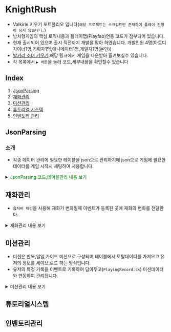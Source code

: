 # KnightRush
- Valkirie 키우기 포트폴리오 입니다(`해당 프로젝트는 스크립트만 존재하여 플레이 진행이 되지 않습니다.`)
- 방치형게임의 핵심 로직내용과 플레이팹(Playfab)연동 코드가 첨부되어 있습니다.
- 현재 출시되어 있으며 출시 직전까지 개발을 맡아 하였습니다. 개발인원 4명(아트디자이너1명,기획자1명,애니메이터1명,개발자1명(본인))
- [발키리 소녀 키우기](https://play.google.com/store/apps/details?id=com.HighSpirit.KnightRush):해당 링크에서 게임을 다운받아 즐겨보실수 있습니다.
- 각 목록에서 `▶ 버튼`을 눌러 코드,세부내용을 확인할수 있습니다

## Index

1. [JsonParsing](#jsonparsing)
2. [재화관리](#재화관리)
3. [미션관리](#미션관리)
4. [튜토리얼 시스템](#튜토리얼시스템)
5. [인벤토리 관리](#인벤토리관리)


## JsonParsing

### 소개 
- 각종 데이터 관리에 필요한 테이블을 json으로 관리하기에 json으로 게임에 필요한 데이터를 게임 시작시 세팅하여 사용합니다.
<details>
<summary>
    <span style="color:#008000"> JsonParsing 코드,테이블관리 내용 보기 </span>
</summary>
    <div markdown="1">
     
- json에 사용되는 엑셀 예시(미션)

| idx | name | mission_type | mission_value | reward_type | reward_count |
| --- | ---- | ------------ | ------------- | ----------- | ------------ |
|50001|	m_daily_name_001 |	MISSION_CLEAR|	6|	DIAMOND|	100|
|50002|	m_daily_name_002	|MONSTER_KILL|	30|	DIAMOND	|20|
|50003|	m_daily_name_003	|GACHA_COUNT	|5	|DIAMOND	|20|
|50004|	m_daily_name_004	|MONSTER_KILL	|2|	DIAMOND	|20|

- JsonParsing 코드

```code
  public class DailyMissionDesc
    {
        public int idx;
        public string name;
        public MissionType mission_type;

        public int mission_value;
        public RewardType reward_type;
        public int reward_count;
    }
...
  T ReadData<T>(string fileName)
    {
        var path = new System.Text.StringBuilder();
        path.Append(Table_PATH);
        path.Append(fileName);

        TextAsset jsonString = Resources.Load<TextAsset>(path.ToString());

        if (jsonString != null)
        {
            return Newtonsoft.Json.JsonConvert.DeserializeObject<T>(jsonString.text);
        }
        return default;
    }
```
<img src="https://github.com/ijh00116/KnightRush/blob/main/Mdresources/jsonParsing_0.PNG" width="1000">
<img src="https://github.com/ijh00116/KnightRush/blob/main/Mdresources/jsonParsing_1.PNG" width="1000">

</div>
</details>

## 재화관리
- `옵저버 패턴`을 사용해 재화가 변화될때 이벤트가 등록된 곳에 재화의 변화를 전달한다.
<details>
<summary>
    재화관리 내용 보기
</summary>
<div markdown="1">

```code
   public class GlobalCurrency 
    {
        CurrencyChange currencyMsg;
        public Dictionary<CurrencyType, Currency> currencylist = new Dictionary<CurrencyType, Currency>();

        public void Init()
        {
            currencyMsg = new CurrencyChange();
        }
        public Currency GetCurrency(CurrencyType _CurrenyType)
        {
            Currency _currency = null;
            if (currencylist.ContainsKey(_CurrenyType))
            {
                _currency=currencylist[_CurrenyType];
            }
            else
            {
                _currency = new Currency() { currencyType = _CurrenyType, value = 0 };
                currencylist.Add(_CurrenyType,_currency);
            }

            return _currency;
        }
        
        public void UpdateCurrency(CurrencyType _CurrenyType, int _value)
        {
            var updateCurreny = GetCurrency(_CurrenyType);
         
            if (null == updateCurreny)
            {
                currencylist.Add(_CurrenyType ,new Currency() { currencyType = _CurrenyType, value = _value});
            }
            else
            {
                updateCurreny.value = _value;
            }

            currencyMsg.Set(_CurrenyType, _value);

            Message.Send<CurrencyChange>(currencyMsg);
        }
    }
```

</div>
</details>

## 미션관리
- 미션은 반복,일일,가이드 미션으로 구성되며 테이블에서 토탈데이터를 가져오고 유저의 정보를 세이브,로드 하는 방식입니다.
- 유저의 특정 기록을 이벤트로 기록하여 담아두고(`PlayingRecord.cs`) 미션데이터와 연동하여 관리됩니다.

<details>
<summary>
    미션관리 내용 보기
</summary>
<div markdown="1">

- PlayingRecord.cs

```code
 public class PlayingRecord
    {
        public long MONSTER_KILL     { get; set; }
      ...
        public long GetMissionValue(MissionType _MissionType)
        {
           var t = this.GetType();
            var field = t.GetProperty(_MissionType.ToString());
            if (null == field) return -1;

            object o = field.GetValue(this);
            if (null == o) return -1;

            return (long)o;
        }
        public long SetMissionValue(MissionType _MissionType, int _IncValue)
        {
              var t = this.GetType();
            var field = t.GetProperty(_MissionType.ToString());
            if (null == field) return -1;

            object o = field.GetValue(this);
            if (null == o) return -1;

            long curval = (long)o;
            curval = _IncValue;

            field.SetValue(this, _IncValue);

            return curval;
        }

      ...
    }
```

- Data_Mission.cs

```code
...
public class Data_Mission
{
    ...
         public void IncMissionValue(MissionType _type, int value)
        {
            _playingRecord.IncMissionValue(_type, value);
            missionUpdater.missiontype = _type;
            if (CurrentGuideMission.baseInfo.m_type==_type)
            {
                CurrentGuideMission.curCount += value;
            }
            DailyMission _dmission = dailyMission.Find(o => o.baseInfo.m_type == _type);
            if(_dmission != null)
                _dmission.curCount += value;
            RepeatMission _rmission = repeatMissions.Find(o => o.baseInfo.m_type == _type);
            if (_rmission != null)
                _rmission.curCount += value;

           ...
        }
        public void SetMissionValue(MissionType _type, int value,bool sendmsg)
        {
            _playingRecord.SetMissionValue(_type, value);
            missionUpdater.missiontype = _type;
            if (CurrentGuideMission.baseInfo.m_type == _type)
            {
                CurrentGuideMission.curCount = value;
            }
            DailyMission _dmission = dailyMission.Find(o => o.baseInfo.m_type == _type);
            if (_dmission != null)
                _dmission.curCount = value;
            RepeatMission _rmission = repeatMissions.Find(o => o.baseInfo.m_type == _type);
            if (_rmission != null)
                _rmission.curCount = value;

        }
    ...
}
```

</div>
</details>

## 튜토리얼시스템

## 인벤토리관리
